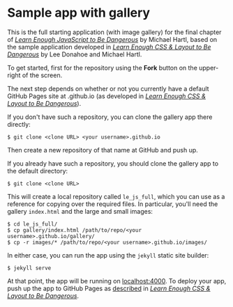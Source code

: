 # Sample app with gallery

This is the full starting application (with image gallery) for the final chapter of [*Learn Enough JavaScript to Be Dangerous*](https://www.learnenough.com/javascript-tutorial) by Michael Hartl, based on the sample application developed in [*Learn Enough CSS & Layout to Be Dangerous*](https://www.learnenough.com/learn-enough-css-tutorial) by Lee Donahoe and Michael Hartl.

To get started, first for the repository using the **Fork** button on the upper-right of the screen.

The next step depends on whether or not you currently have a default GitHub Pages site at <your username>.github.io (as developed in [*Learn Enough CSS & Layout to Be Dangerous*](https://www.learnenough.com/learn-enough-css-tutorial)).

If you don't have such a repository, you can clone the gallery app there directly:

```
$ git clone <clone URL> <your username>.github.io
```

Then create a new repository of that name at GitHub and push up.

If you already have such a repository, you should clone the gallery app to the default directory:

```
$ git clone <clone URL>
```

This will create a local repository called `le_js_full`, which you can use as a reference for copying over the required files. In particular, you'll need the gallery `index.html` and the large and small images:

```
$ cd le_js_full/
$ cp gallery/index.html /path/to/repo/<your username>.github.io/gallery/
$ cp -r images/* /path/to/repo/<your username>.github.io/images/
```

In either case, you can run the app using the `jekyll` static site builder:

```
$ jekyll serve
```

At that point, the app will be running on [localhost:4000](http://localhost:4000). To deploy your app, push up the app to GitHub Pages as [described](https://www.learnenough.com/css-and-layout-tutorial/css/introduction/sample_site_setup) in [*Learn Enough CSS & Layout to Be Dangerous*](https://www.learnenough.com/learn-enough-css-tutorial).
